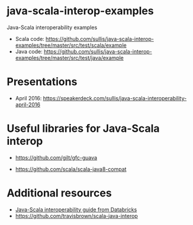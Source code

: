 # java-scala-interop-examples

Java-Scala interoperability examples

- Scala code: https://github.com/sullis/java-scala-interop-examples/tree/master/src/test/scala/example
- Java code: https://github.com/sullis/java-scala-interop-examples/tree/master/src/test/java/example


# Presentations

- April 2016:  https://speakerdeck.com/sullis/java-scala-interoperability-april-2016

# Useful libraries for Java-Scala interop

- https://github.com/gilt/gfc-guava

- https://github.com/scala/scala-java8-compat

# Additional resources

- [Java-Scala interoperability guide from Databricks](https://github.com/databricks/scala-style-guide/blob/master/README.md#java)
- https://github.com/travisbrown/scala-java-interop


